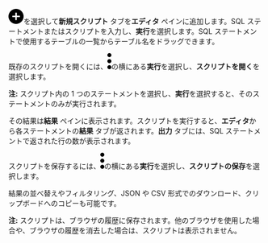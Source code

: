![""](Images/ebt1659745488877.svg)を選択して**新規スクリプト** タブを**エディタ** ペインに追加します。SQL ステートメントまたはスクリプトを入力し、**実行**を選択します。SQL ステートメントで使用するテーブルの一覧からテーブル名をドラッグできます。

既存のスクリプトを開くには、![""](Images/zsz1597101912145.svg)の横にある**実行**を選択し、**スクリプトを開く**を選択します。

**注:** スクリプト内の 1 つのステートメントを選択し、**実行**を選択すると、そのステートメントのみが実行されます。

その結果は**結果** ペインに表示されます。スクリプトを実行すると、**エディタ**から各ステートメントの**結果** タブが返されます。**出力** タブには、SQL ステートメントで返された行の数が表示されます。

スクリプトを保存するには、![""](Images/zsz1597101912145.svg)の横にある**実行**を選択し、**スクリプトの保存**を選択します。

結果の並べ替えやフィルタリング、JSON や CSV 形式でのダウンロード、クリップボードへのコピーも可能です。

**注:** スクリプトは、ブラウザの履歴に保存されます。他のブラウザを使用した場合や、ブラウザの履歴を消去した場合は、スクリプトは表示されません。
